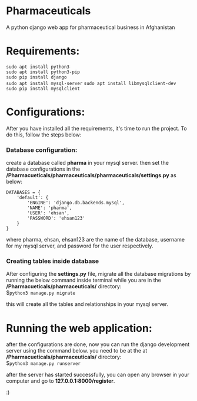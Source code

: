 # Pharmaceuticals
A python django web app for pharmaceutical business in Afghanistan


# Requirements:
`sudo apt install python3`  
`sudo apt install python3-pip`  
`sudo pip install django`  
`sudo apt install mysql-server` 
`sudo apt install libmysqlclient-dev`  
`sudo pip install mysqlclient`  


# Configurations:
After you have installed all the requirements, it's time to run the project. To do this, follow the steps below:  
  
### Database configuration:
create a database called **pharma** in your mysql server. then set the database configurations in the **/Pharmacueticals/pharmaceuticals/pharmaceuticals/settings.py** as below: 
```
DATABASES = {
    'default': {
        'ENGINE': 'django.db.backends.mysql',
        'NAME': 'pharma',
        'USER': 'ehsan',
        'PASSWORD': 'ehsan123'
    }
}
```
where pharma, ehsan, ehsan123 are the name of the database, username for my mysql server, and password for the user respectively.

### Creating tables inside database
After configuring the **settings.py** file, migrate all the database migrations by running the below command inside terminal while you are in the **/Pharmacueticals/pharmaceuticals/** directory:  
$`python3 manage.py migrate`  
  
this will create all the tables and relationships in your mysql server.

# Running the web application:  
after the configurations are done, now you can run the django development server using the command below. you need to be at the at **/Pharmacueticals/pharmaceuticals/** directory:  
$`python3 manage.py runserver`

after the server has started successfully, you can open any browser in your computer and go to **127.0.0.1:8000/register**.

:)
